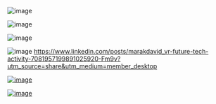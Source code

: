 ![image](https://github.com/EloiStree/2024_07_03_HelloMonsXR/assets/20149493/c7ee0740-9041-4b3f-ab32-cf3f58c244f8)

![image](https://github.com/EloiStree/2024_07_03_HelloMonsXR/assets/20149493/d95fb58b-1dec-4217-8c0e-db8d0dcf540c)

![image](https://github.com/EloiStree/2024_07_03_HelloMonsXR/assets/20149493/4c301a87-a86c-490b-a543-8ef5d6de9833)


![image](https://github.com/EloiStree/2024_07_03_HelloMonsXR/assets/20149493/7b18af45-6d70-4f8a-9327-465db31f01a3)
https://www.linkedin.com/posts/marakdavid_vr-future-tech-activity-7081957199891025920-Fm9v?utm_source=share&utm_medium=member_desktop





[![image](https://github.com/EloiStree/2024_07_03_HelloMonsXR/assets/20149493/c1408d79-0b31-4616-8381-96300428685f)
](https://cdn.discordapp.com/attachments/883045919967305759/886008029286367312/Animation8.gif?ex=66852107&is=6683cf87&hm=fbda63018a56c8d83adb288b3b073652e6b899756cf2e5597b0b3eb3ee717632&)

[![image](https://github.com/EloiStree/2024_07_03_HelloMonsXR/assets/20149493/135df99e-6af0-4d19-8389-5a1b13b883a9)
](https://cdn.discordapp.com/attachments/883045919967305759/884315946297229323/Animation5.gif?ex=668590a7&is=66843f27&hm=149dd85dc287c1f65b2790a24adca624454da73b7a1c927d6b16c8d907203f50&)

